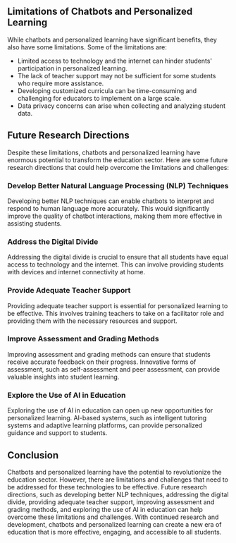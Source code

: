 

Limitations of Chatbots and Personalized Learning
-------------------------------------------------

While chatbots and personalized learning have significant benefits, they also have some limitations. Some of the limitations are:

* Limited access to technology and the internet can hinder students' participation in personalized learning.
* The lack of teacher support may not be sufficient for some students who require more assistance.
* Developing customized curricula can be time-consuming and challenging for educators to implement on a large scale.
* Data privacy concerns can arise when collecting and analyzing student data.

Future Research Directions
--------------------------

Despite these limitations, chatbots and personalized learning have enormous potential to transform the education sector. Here are some future research directions that could help overcome the limitations and challenges:

### Develop Better Natural Language Processing (NLP) Techniques

Developing better NLP techniques can enable chatbots to interpret and respond to human language more accurately. This would significantly improve the quality of chatbot interactions, making them more effective in assisting students.

### Address the Digital Divide

Addressing the digital divide is crucial to ensure that all students have equal access to technology and the internet. This can involve providing students with devices and internet connectivity at home.

### Provide Adequate Teacher Support

Providing adequate teacher support is essential for personalized learning to be effective. This involves training teachers to take on a facilitator role and providing them with the necessary resources and support.

### Improve Assessment and Grading Methods

Improving assessment and grading methods can ensure that students receive accurate feedback on their progress. Innovative forms of assessment, such as self-assessment and peer assessment, can provide valuable insights into student learning.

### Explore the Use of AI in Education

Exploring the use of AI in education can open up new opportunities for personalized learning. AI-based systems, such as intelligent tutoring systems and adaptive learning platforms, can provide personalized guidance and support to students.

Conclusion
----------

Chatbots and personalized learning have the potential to revolutionize the education sector. However, there are limitations and challenges that need to be addressed for these technologies to be effective. Future research directions, such as developing better NLP techniques, addressing the digital divide, providing adequate teacher support, improving assessment and grading methods, and exploring the use of AI in education can help overcome these limitations and challenges. With continued research and development, chatbots and personalized learning can create a new era of education that is more effective, engaging, and accessible to all students.
